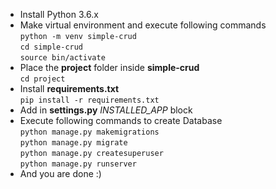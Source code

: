 * Install Python 3.6.x
* Make virtual environment and execute following commands <br />
	```python -m venv simple-crud``` <br />
  ```cd simple-crud``` <br />
  ```source bin/activate``` <br />
* Place the **project** folder inside **simple-crud** <br />
  ```cd project```
* Install **requirements.txt** <br />
  ```pip install -r requirements.txt```
* Add <app name> in **settings.py** *INSTALLED_APP* block
* Execute following commands to create Database <br />
  ```python manage.py makemigrations``` <br />
  ```python manage.py migrate``` <br />
  ```python manage.py createsuperuser``` <br />
  ```python manage.py runserver``` <br />
* And you are done :)
